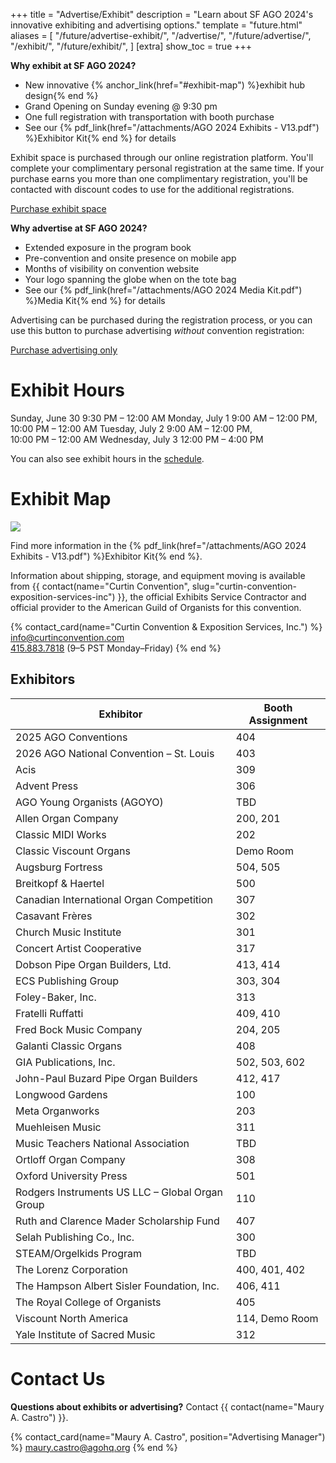 +++
title = "Advertise/Exhibit"
description = "Learn about SF AGO 2024's innovative exhibiting and advertising options."
template = "future.html"
aliases = [
  "/future/advertise-exhibit/",
  "/advertise/",
  "/future/advertise/",
  "/exhibit/",
  "/future/exhibit/",
]
[extra]
show_toc = true
+++

**Why exhibit at SF AGO 2024?**

<div class="close">

* New innovative {% anchor_link(href="#exhibit-map") %}exhibit hub design{% end %}
* Grand Opening on Sunday evening @ 9:30 pm
* One full registration with transportation with booth purchase
* See our {% pdf_link(href="/attachments/AGO 2024 Exhibits - V13.pdf") %}Exhibitor Kit{% end %} for details

</div>

<div class="action-panel">

Exhibit space is purchased through our online registration platform. You'll complete your
complimentary personal registration at the same time. If your purchase earns you more than one
complimentary registration, you'll be contacted with discount codes to use for the additional
registrations.

<!----><a class="fancy-button" href="https://cvent.me/51d9XL?rt=6B6Nfs2wRkOnExmEXBYmYA&RefId=sfago2024.org%2Fexhibit" rel="external" target="_blank">Purchase exhibit space</a>
</div>

**Why advertise at SF AGO 2024?**

<div class="close">

* Extended exposure in the program book
* Pre-convention and onsite presence on mobile app
* Months of visibility on convention website
* Your logo spanning the globe when on the tote bag
* See our {% pdf_link(href="/attachments/AGO 2024 Media Kit.pdf") %}Media Kit{% end %} for details

</div>

<div class="action-panel">

Advertising can be purchased during the registration process, or you
can use this button to purchase advertising *without* convention registration:

<!----><a class="fancy-button" href="https://cvent.me/ZnoZLw?rt=GJT4bzbOv0S-wVSLdNVddw&RefId=sfago2024.org%2Fadvertise" rel="external" target="_blank">Purchase advertising only</a>
</div>

# Exhibit Hours

<div class="schedule equal">
<span class="time">Sunday, June 30</span>
<span class="event">9:30 PM – 12:00 AM</span>
<span class="time">Monday, July 1</span>
<span class="event">9:00 AM – 12:00 PM,<br>10:00 PM – 12:00 AM</span>
<span class="time">Tuesday, July 2</span>
<span class="event">9:00 AM – 12:00 PM,<br>10:00 PM – 12:00 AM</span>
<span class="time">Wednesday, July 3</span>
<span class="event">12:00 PM – 4:00 PM</span>
</div>

You can also see exhibit hours in the <a href="/schedule/">schedule</a>.

# Exhibit Map

<img class="full-width-image" style="aspect-ratio: 842 / 909" src="/attachments/exhibits-map-20240310.png">

Find more information in the {% pdf_link(href="/attachments/AGO 2024 Exhibits - V13.pdf") %}Exhibitor Kit{% end %}.

Information about shipping, storage, and equipment moving is available from {{ contact(name="Curtin Convention", slug="curtin-convention-exposition-services-inc") }}, the official Exhibits Service Contractor and official provider to the American Guild of Organists for this convention.

{% contact_card(name="Curtin Convention & Exposition Services, Inc.") %}
<a href="mailto:info@curtinconvention.com">info@curtinconvention.com</a><br>
<a href="tel:+14158837818">415.883.7818</a> (9–5 PST Monday–Friday)
{% end %}

## Exhibitors

<script defer src="/sortable.min.js"></script>
<table class="sortable asc">
<thead>
<tr>
  <th class="default-sort"><strong>Exhibitor</strong></th>
  <th class="numeric"><strong>Booth Assignment</strong></th>
</tr>
</thead>
<tbody>
<tr>
  <td>2025 AGO Conventions</td>
  <td>404</td>
</tr>
<tr>
  <td>2026 AGO National Convention – St. Louis</td>
  <td>403</td>
</tr>
<tr>
  <td>Acis</td>
  <td>309</td>
</tr>
<tr>
  <td>Advent Press</td>
  <td>306</td>
</tr>
<tr>
  <td>AGO Young Organists (AGOYO)</td>
  <td>TBD</td>
</tr>
<tr>
  <td>Allen Organ Company</td>
  <td>200, 201</td>
</tr>
<tr>
  <td>Classic MIDI Works</td>
  <td>202</td>
</tr>
<tr>
  <td>Classic Viscount Organs</td>
  <td>Demo Room</td>
</tr>
<tr>
  <td>Augsburg Fortress</td>
  <td>504, 505</td>
</tr>
<tr>
  <td>Breitkopf & Haertel</td>
  <td>500</td>
</tr>
<tr>
  <td>Canadian International Organ Competition</td>
  <td>307</td>
</tr>
<tr>
  <td>Casavant Frères</td>
  <td>302</td>
</tr>
<tr>
  <td>Church Music Institute</td>
  <td>301</td>
</tr>
<tr>
  <td>Concert Artist Cooperative</td>
  <td>317</td>
</tr>
<tr>
  <td>Dobson Pipe Organ Builders, Ltd.</td>
  <td>413, 414</td>
</tr>
<tr>
  <td>ECS Publishing Group</td>
  <td>303, 304</td>
</tr>
<tr>
  <td>Foley-Baker, Inc.</td>
  <td>313</td>
</tr>
<tr>
  <td>Fratelli Ruffatti</td>
  <td>409, 410</td>
</tr>
<tr>
  <td>Fred Bock Music Company</td>
  <td>204, 205</td>
</tr>
<tr>
  <td>Galanti Classic Organs</td>
  <td>408</td>
</tr>
<tr>
  <td>GIA Publications, Inc.</td>
  <td>502, 503, 602</td>
</tr>
<tr>
  <td>John-Paul Buzard Pipe Organ Builders</td>
  <td>412, 417</td>
</tr>
<tr>
  <td>Longwood Gardens</td>
  <td>100</td>
</tr>
<tr>
  <td>Meta Organworks</td>
  <td>203</td>
</tr>
<tr>
  <td>Muehleisen Music</td>
  <td>311</td>
</tr>
<tr>
  <td>Music Teachers National Association</td>
  <td>TBD</td>
</tr>
<tr>
  <td>Ortloff Organ Company</td>
  <td>308</td>
</tr>
<tr>
  <td>Oxford University Press</td>
  <td>501</td>
</tr>
<tr>
  <td>Rodgers Instruments US LLC – Global Organ Group</td>
  <td>110</td>
</tr>
<tr>
  <td>Ruth and Clarence Mader Scholarship Fund</td>
  <td>407</td>
</tr>
<tr>
  <td>Selah Publishing Co., Inc.</td>
  <td>300</td>
</tr>
<tr>
  <td>STEAM/Orgelkids Program</td>
  <td>TBD</td>
</tr>
<tr>
  <td>The Lorenz Corporation</td>
  <td>400, 401, 402</td>
</tr>
<tr>
  <td>The Hampson Albert Sisler Foundation, Inc.</td>
  <td>406, 411</td>
</tr>
<tr>
  <td>The Royal College of Organists</td>
  <td>405</td>
</tr>
<tr>
  <td>Viscount North America</td>
  <td>114, Demo Room</td>
</tr>
<tr>
  <td>Yale Institute of Sacred Music</td>
  <td>312</td>
</tr>
</tbody>
</table>
<script>
  document.addEventListener("DOMContentLoaded", () => {
    document.querySelectorAll(".sortable .default-sort").forEach(
       (e) => {
        e.click();
      }
    );
  });
</script>

# Contact Us

**Questions about exhibits or advertising?** Contact {{ contact(name="Maury A. Castro") }}.

{% contact_card(name="Maury A. Castro", position="Advertising Manager") %}
<a href="mailto:maury.castro@agohq.org">maury.castro@agohq.org</a>
{% end %}
